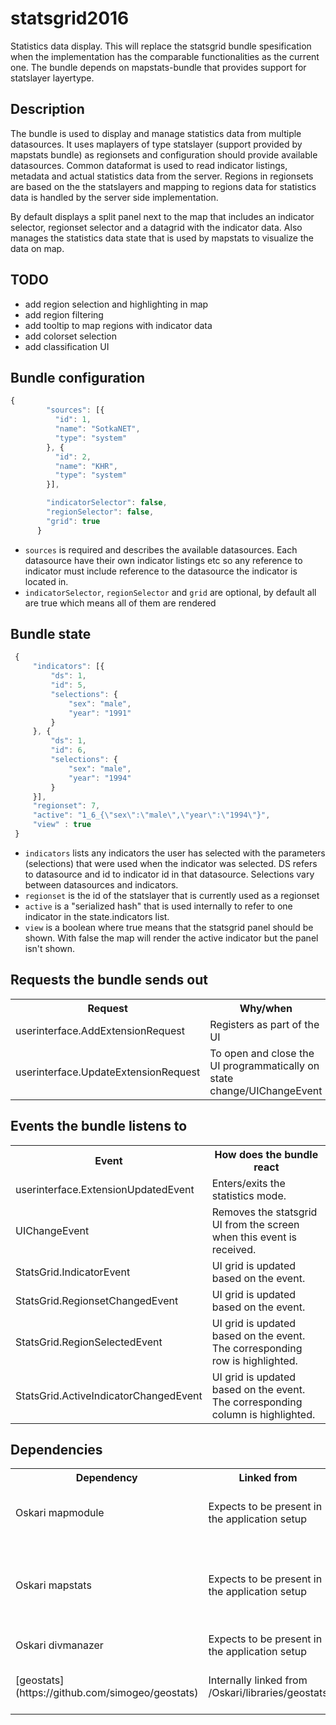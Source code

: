 # statsgrid2016

Statistics data display. This will replace the statsgrid bundle spesification when the implementation has the comparable functionalities as the current one. The bundle depends on mapstats-bundle that provides support for statslayer layertype.

## Description

The bundle is used to display and manage statistics data from multiple datasources. It uses maplayers of type statslayer (support provided by mapstats bundle) as regionsets and configuration should provide available datasources. Common dataformat is used to read indicator listings, metadata and actual statistics data from the server. Regions in regionsets are based on the the statslayers and mapping to regions data for statistics data is handled by the server side implementation.

By default displays a split panel next to the map that includes an indicator selector, regionset selector and a datagrid with the indicator data. Also manages the statistics data state that is used by mapstats to visualize the data on map.

## TODO

* add region selection and highlighting in map
* add region filtering
* add tooltip to map regions with indicator data
* add colorset selection
* add classification UI

## Bundle configuration

```javascript
{
        "sources": [{
          "id": 1,
          "name": "SotkaNET",
          "type": "system"
        }, {
          "id": 2,
          "name": "KHR",
          "type": "system"
        }],

        "indicatorSelector": false,
        "regionSelector": false,
        "grid": true
      }
```

* `sources` is required and describes the available datasources. Each datasource have their own indicator listings etc so any reference to indicator must include reference to the datasource the indicator is located in.
* `indicatorSelector`, `regionSelector` and `grid` are optional, by default all are true which means all of them are rendered

## Bundle state

```javascript
 {
     "indicators": [{
         "ds": 1,
         "id": 5,
         "selections": {
             "sex": "male",
             "year": "1991"
         }
     }, {
         "ds": 1,
         "id": 6,
         "selections": {
             "sex": "male",
             "year": "1994"
         }
     }],
     "regionset": 7,
     "active": "1_6_{\"sex\":\"male\",\"year\":\"1994\"}",
     "view" : true
 }
```

* `indicators` lists any indicators the user has selected with the parameters (selections) that were used when the indicator was selected. DS refers to datasource and id to indicator id in that datasource. Selections vary between datasources and indicators.
* `regionset` is the id of the statslayer that is currently used as a regionset
* `active` is a "serialized hash" that is used internally to refer to one indicator in the state.indicators list.
* `view` is a boolean where true means that the statsgrid panel should be shown. With false the map will render the active indicator but the panel isn't shown.

## Requests the bundle sends out

<table class="table">
  <tr>
    <th>Request</th><th>Why/when</th>
  </tr>
  <tr>
    <td>userinterface.AddExtensionRequest</td><td> Registers as part of the UI </td>
  </tr>
  <tr>
    <td>userinterface.UpdateExtensionRequest</td><td> To open and close the UI programmatically on state change/UIChangeEvent</td>
  </tr>
</table>


## Events the bundle listens to

<table class="table">
  <tr>
    <th>Event</th><th>How does the bundle react</th>
  </tr>
  <tr>
    <td>userinterface.ExtensionUpdatedEvent</td>
    <td>Enters/exits the statistics mode.</td>
  </tr>
  <tr>
    <td>UIChangeEvent</td>
    <td>Removes the statsgrid UI from the screen when this event is received.</td>
  </tr>
  <tr>
    <td>StatsGrid.IndicatorEvent</td>
    <td>UI grid is updated based on the event.</td>
  </tr>
  <tr>
    <td>StatsGrid.RegionsetChangedEvent</td>
    <td>UI grid is updated based on the event.</td>
  </tr>
  <tr>
    <td>StatsGrid.RegionSelectedEvent</td>
    <td>UI grid is updated based on the event. The corresponding row is highlighted.</td>
  </tr>
  <tr>
    <td>StatsGrid.ActiveIndicatorChangedEvent</td>
    <td>UI grid is updated based on the event. The corresponding column is highlighted.</td>
  </tr>
</table>

## Dependencies

<table class="table">
  <tr>
    <th>Dependency</th><th>Linked from</th><th>Purpose</th>
  </tr>
  <tr>
    <td> Oskari mapmodule</td>
    <td> Expects to be present in the application setup </td>
    <td> To control maplayers as regionsets via requests </td>
  </tr>
  <tr>
    <td> Oskari mapstats </td>
    <td> Expects to be present in the application setup </td>
    <td> Provides support for statslayer layertype which are used as regionsets </td>
  </tr>
  <tr>
    <td> Oskari divmanazer</td>
    <td> Expects to be present in the application setup </td>
    <td> For basic UI components </td>
  </tr>
  <tr>
    <td> [geostats](https://github.com/simogeo/geostats)</td>
    <td> Internally linked from /Oskari/libraries/geostats</td>
    <td> Needed for the classifications of the data</td>
  </tr>
</table>
